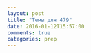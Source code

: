 ```yaml
---
layout: post
title: "Темы для 479"
date: 2016-01-12T15:57:00
comments: true
categories: prep
---
```

